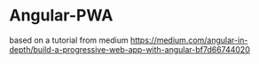 # Angular-PWA
based on a tutorial from medium
https://medium.com/angular-in-depth/build-a-progressive-web-app-with-angular-bf7d66744020
